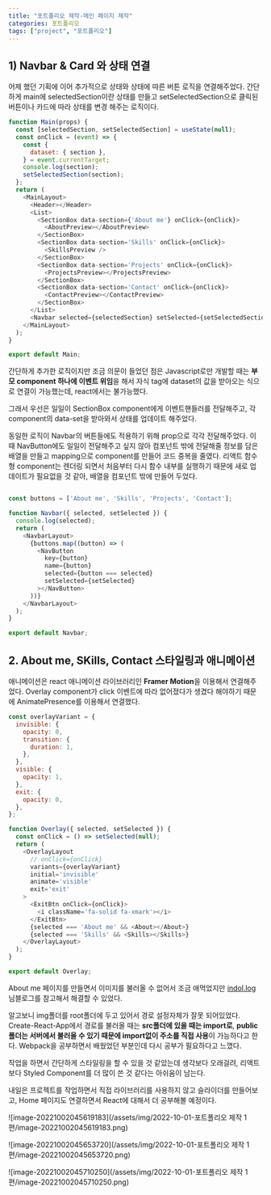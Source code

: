 ```yaml
---
title: "포트폴리오 제작-메인 페이지 제작"
categories: 포트폴리오
tags: ["project", "포트폴리오"]
---
```




## 1)  Navbar & Card 와 상태 연결



  어제 했던 기획에 이어 추가적으로 상태와 상태에 따른 버튼 로직을 연결해주었다. 간단하게 main에 selectedSection이란 상태를 만들고 setSelectedSection으로 클릭된 버튼이나 카드에 따라 상태를 변경 해주는 로직이다.



```javascript
function Main(props) {
  const [selectedSection, setSelectedSection] = useState(null);
  const onClick = (event) => {
    const {
      dataset: { section },
    } = event.currentTarget;
    console.log(section);
    setSelectedSection(section);
  };
  return (
    <MainLayout>
      <Header></Header>
      <List>
        <SectionBox data-section={'About me'} onClick={onClick}>
          <AboutPreview></AboutPreview>
        </SectionBox>
        <SectionBox data-section='Skills' onClick={onClick}>
          <SkillsPreview />
        </SectionBox>
        <SectionBox data-section='Projects' onClick={onClick}>
          <ProjectsPreview></ProjectsPreview>
        </SectionBox>
        <SectionBox data-section='Contact' onClick={onClick}>
          <ContactPreview></ContactPreview>
        </SectionBox>
      </List>
      <Navbar selected={selectedSection} setSelected={setSelectedSection} />
    </MainLayout>
  );
}

export default Main;
```



  간단하게 추가한 로직이지만 조금 의문이 들었던 점은 Javascript로만 개발할 때는 **부모 component 하나에 이벤트 위임**을 해서 자식 tag에 dataset의 값을 받아오는 식으로 연결이 가능했는데, react에서는 불가능했다. 

그래서 우선은 일일이 SectionBox component에게 이벤트핸들러를 전달해주고, 각 component의 data-set을 받아와서 상태를 업데이트 해주었다.



  동일한 로직이 Navbar의 버튼들에도 적용하기 위해 prop으로 각각 전달해주었다. 이때 NavButton에도 일일이 전달해주고 싶지 않아 컴포넌트 밖에 전달해줄 정보를 담은 배열을 만들고 mapping으로 component를 만들어 코드 중복을 줄였다. 리액트 함수형 component는 렌더링 되면서 처음부터 다시 함수 내부를 실행하기 때문에 새로 업데이트가 필요없을 것 같아, 배열을 컴포넌트 밖에 만들어 두었다.



```javascript

const buttons = ['About me', 'Skills', 'Projects', 'Contact'];

function Navbar({ selected, setSelected }) {
  console.log(selected);
  return (
    <NavbarLayout>
      {buttons.map((button) => (
        <NavButton
          key={button}
          name={button}
          selected={button === selected}
          setSelected={setSelected}
        ></NavButton>
      ))}
    </NavbarLayout>
  );
}

export default Navbar;
```



## 2. About me, SKills, Contact 스타일링과 애니메이션



  애니메이션은 react 애니메이션 라이브러리인 <b>Framer Motion</b>을 이용해서 연결해주었다. Overlay component가 click 이벤트에 따라 없어졌다가 생겼다 해야하기 때문에 AnimatePresence를 이용해서 연결했다.

```javascript
const overlayVariant = {
  invisible: {
    opacity: 0,
    transition: {
      duration: 1,
    },
  },
  visible: {
    opacity: 1,
  },
  exit: {
    opacity: 0,
  },
};

function Overlay({ selected, setSelected }) {
  const onClick = () => setSelected(null);
  return (
    <OverlayLayout
      // onClick={onClick}
      variants={overlayVariant}
      initial='invisible'
      animate='visible'
      exit='exit'
    >
      <ExitBtn onClick={onClick}>
        <i className='fa-solid fa-xmark'></i>
      </ExitBtn>
      {selected === 'About me' && <About></About>}
      {selected === 'Skills' && <Skills></Skills>}
    </OverlayLayout>
  );
}

export default Overlay;

```



  About me 페이지를 만들면서 이미지를 불러올 수 없어서 조금 애먹었지만 [indol.log](https://velog.io/@ingdol2/React-image-%EA%B2%BD%EB%A1%9C-%EC%84%A4%EC%A0%95%ED%95%98%EA%B8%B0) 님블로그를 참고해서 해결할 수 있었다.

알고보니 img폴더를 root폴더에 두고 있어서 경로 설정자체가 잘못 되어있었다. Create-React-App에서 경로를 불러올 때는 **src폴더에 있을 때는 import로**, **public 폴더는 서버에서 불러올 수 있기 때문에 import없이 주소를 직접 사용**이 가능하다고 한다. Webpack을 공부하면서 배웠었던 부분인데 다시 공부가 필요하다고 느꼈다.



 작업을 하면서 간단하게 스타일링을 할 수 있을 것 같았는데 생각보다 오래걸려, 리액트보다 Styled Component를 더 많이 쓴 것 같다는 아쉬움이 남는다.

내일은 프로젝트를 작업하면서 직접 라이브러리를 사용하지 않고 슬라이더를 만들어보고, Home 페이지도 연결하면서 React에 대해서 더 공부해볼 예정이다.



![image-20221002045619183](/assets/img/2022-10-01-포트폴리오 제작 1편/image-20221002045619183.png)



![image-20221002045653720](/assets/img/2022-10-01-포트폴리오 제작 1편/image-20221002045653720.png)



![image-20221002045710250](/assets/img/2022-10-01-포트폴리오 제작 1편/image-20221002045710250.png)
